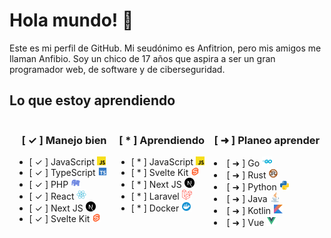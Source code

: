 # Hola mundo! 👋

Este es mi perfil de GitHub. Mi seudónimo es Anfitrion, pero mis amigos me llaman Anfibio. Soy un chico de 17 años que aspira a ser un gran programador web, de software y de ciberseguridad.

## Lo que estoy aprendiendo

<section style="display: flex; justify-content: space-around;">
  <div style="display: ; justify-content: center;">
    <h3 style="text-align: end; font-weight: 700;">[ ✓ ] Manejo bien</h3>
    <ul>
      <li>
        [ ✓ ] JavaScript
        <img src="assets/javascript.svg" style="height: 1em;" />
      </li>
      <li>
        [ ✓ ] TypeScript
        <img src="assets/typescript.svg" style="height: 1em;" />
      </li>
      <li>
        [ ✓ ] PHP
        <img src="assets/php.svg" style="height: 1rem;" />
      </li>
      <li>
        [ ✓ ] React
        <img src="assets/react.svg" style="height: 1rem;" />
      </li>
      <li>
        [ ✓ ] Next JS
        <img src="assets/next-js.svg" style="height: 1rem;" />
      </li>
      <li>
        [ ✓ ] Svelte Kit
        <img src="assets/svelte.svg" style="height: 1em;"/>
      </li>
    </ul>
  </div>
  <div style="display: ; justify-content: center;">
    <h3 style="text-align: end; font-weight: 700;">[ * ] Aprendiendo</h3>
    <ul>
      <li>
        [ * ] JavaScript
        <img src="assets/javascript.svg" style="height: 1em;" />
      </li>
      <li>
        [ * ] Svelte Kit
        <img src="assets/svelte.svg" style="height: 1em;"/>
      </li>
      <li>
        [ * ] Next JS
        <img src="assets/next-js.svg" style="height: 1rem;" />
      </li>
      <li>
        [ * ] Laravel
        <img src="assets/laravel.svg" style="height: 1rem;" />
      </li>
      <li>
        [ * ] Docker
        <img src="assets/docker.svg" style="height: 1rem;" />
      </li>
    </ul>
  </div>
  <div style="display: ; justify-content: center;">
    <h3 style="text-align: end; font-weight: 700;">[ ➜ ] Planeo aprender</h3>
    <li>
      [ ➜ ] Go
      <img src="assets/go.svg" style="height: 1rem;" />
    </li>
    <li>
      [ ➜ ] Rust
      <img src="assets/rust.svg" style="height: 1rem;" />
    </li>
    <li>
      [ ➜ ] Python
      <img src="assets/python.svg" style="height: 1rem;" />
    </li>
    <li>
      [ ➜ ] Java
      <img src="assets/java.svg" style="height: 1rem;" />
    </li>
    <li>
      [ ➜ ] Kotlin
      <img src="assets/kotlin.svg" style="height: 1rem;" />
    </li>
    <li>
      [ ➜ ] Vue
      <img src="assets/vue.svg" style="height: 1rem;" />
    </li>
  </div>
</section>

